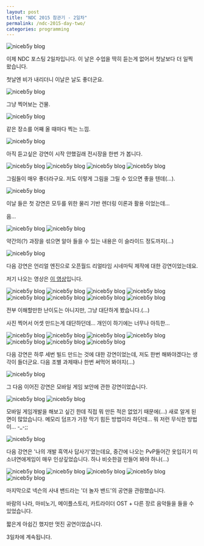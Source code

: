 ```yaml
---
layout: post
title: "NDC 2015 참관기 - 2일차"
permalink: /ndc-2015-day-two/
categories: programming
---
```

<img src="/images/E14mcxsrZ.jpg" alt="niceb5y blog" class="w-full">

이제 NDC 포스팅 2일차입니다. 이 날은 수업을 딱히 듣는게 없어서 첫날보다 더 일찍 왔습니다.

첫날엔 비가 내리더니 이날은 날도 좋더군요.

<img src="/images/Nk4S5xjSb.jpg" alt="niceb5y blog" class="w-full">

그냥 찍어보는 건물.

<img src="/images/EJRLcgsBZ.jpg" alt="niceb5y blog" class="w-full">

같은 장소를 어째 올 때마다 찍는 느낌.

<img src="/images/EJ3d9gsSW.jpg" alt="niceb5y blog" class="w-full">

아직 듣고싶은 강연이 시작 안했길래 전시장을 한번 가 봅니다.

<img src="/images/EJTKqxjrb.jpg" alt="niceb5y blog" class="w-full">

<img src="/images/4kko5eoHb.jpg" alt="niceb5y blog" class="w-full">

<img src="/images/Vy7h9lsBZ.jpg" alt="niceb5y blog" class="w-full">

<img src="/images/4kUa9xorb.jpg" alt="niceb5y blog" class="w-full">

그림들이 매우 좋더라구요. 저도 이렇게 그림을 그릴 수 있으면 좋을 텐데(...).

<img src="/images/41aksejSb.jpg" alt="niceb5y blog" class="w-full">

이날 들은 첫 강연은 모두를 위한 물리 기반 렌더링 이론과 활용 이었는데...

음...

<img src="/images/V11ZjgoB-.jpg" alt="niceb5y blog" class="w-full">

<img src="/images/VyrMjxorZ.jpg" alt="niceb5y blog" class="w-full">

약간의(?) 과장을 섞으면 알아 들을 수 있는 내용은 이 슬라이드 정도까지(...)

<img src="/images/4krSiesSZ.jpg" alt="niceb5y blog" class="w-full">

다음 강연은 언리얼 엔진으로 오픈월드 리얼타임 시네마틱 제작에 대한 강연이었는데요.

저기 나오는 영상은 [이 영상](http://www.youtube.com/watch?v=0zjPiGVSnfI)입니다.

<img src="/images/Ek2LixsBZ.jpg" alt="niceb5y blog" class="w-full">

<img src="/images/Vy-diejr-.jpg" alt="niceb5y blog" class="w-full">

<img src="/images/E1zFjeoHZ.jpg" alt="niceb5y blog" class="w-full">

<img src="/images/4JGqixoHW.jpg" alt="niceb5y blog" class="w-full">

<img src="/images/VJhM2gjBb.jpg" alt="niceb5y blog" class="w-full">

<img src="/images/E1x4nxsBb.jpg" alt="niceb5y blog" class="w-full">

<img src="/images/EJGrhljHb.jpg" alt="niceb5y blog" class="w-full">

<img src="/images/VyrU2xoH-.jpg" alt="niceb5y blog" class="w-full">

전부 이해할만한 난이도는 아니지만, 그냥 대단하게 봤습니다.(...)

사진 찍어서 어셋 만드는게 대단하던데... 개인이 하기에는 너무나 아득한...

<img src="/images/NkMu3goHZ.jpg" alt="niceb5y blog" class="w-full">

<img src="/images/Ek4t2gsS-.jpg" alt="niceb5y blog" class="w-full">

<img src="/images/4Jp93xoHW.jpg" alt="niceb5y blog" class="w-full">

<img src="/images/Eykn3ejHb.jpg" alt="niceb5y blog" class="w-full">

<img src="/images/N1XphxsSW.jpg" alt="niceb5y blog" class="w-full">

<img src="/images/E1TR2goSZ.jpg" alt="niceb5y blog" class="w-full">

<img src="/images/4y91pgsr-.jpg" alt="niceb5y blog" class="w-full">

다음 강연은 하루 세번 빌드 만드는 것에 대한 강연이었는데, 저도 한번 해봐야겠다는 생각이 들더군요. 다음 조별 과제때나 한번 써먹어 봐야지(...)

<img src="/images/4yfGTxiBb.jpg" alt="niceb5y blog" class="w-full">

그 다음 이어진 강연은 모바일 게임 보안에 관한 강연이었습니다.

<img src="/images/NkoQ6ejB-.jpg" alt="niceb5y blog" class="w-full">

<img src="/images/V1C4TgoHZ.jpg" alt="niceb5y blog" class="w-full">

모바일 게임개발을 해보고 싶긴 한데 직접 뭐 만든 적은 없었기 때문에(...) 새로 알게 된 면이 많았습니다. 메모리 덤프가 가장 막기 힘든 방법이라 하던데... 뭐 저런 무식한 방법이... -_-;;

<img src="/images/NyYLaloS-.jpg" alt="niceb5y blog" class="w-full">

다음 강연은 '나의 개발 흑역사 답사기'였는데요, 중간에 나오는 PvP들어간 옷입히기 미소녀연애게임이 매우 인상깊었습니다. 하나 비슷한걸 만들어 봐야 하나(...)

<img src="/images/EJ-KTxsSW.jpg" alt="niceb5y blog" class="w-full">

<img src="/images/4k2cpgor-.jpg" alt="niceb5y blog" class="w-full">

<img src="/images/NJwopxsrW.jpg" alt="niceb5y blog" class="w-full">

<img src="/images/E1XnaxoBW.jpg" alt="niceb5y blog" class="w-full">

<img src="/images/N1666eir-.jpg" alt="niceb5y blog" class="w-full">

마지막으로 넥슨의 사내 밴드라는 '더 놀자 밴드'의 공연을 관람했습니다.

바람의 나라, 마비노기, 메이플스토리, 카트라이더 OST + 다른 장르 음악들을 들을 수 있었습니다.

짧은게 아쉽긴 했지만 멋진 공연이었습니다.

3일차에 계속됩니다.
 